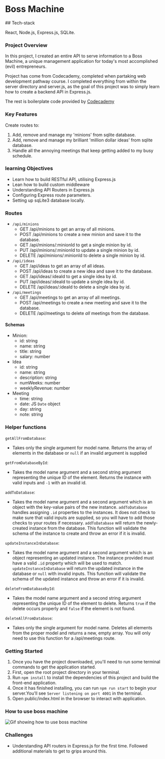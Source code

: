 # Boss Machine 

## Tech-stack

React, Node.js, Express.js, SQLite. 

### Project Overview

In this project, I created an entire API to serve information to a Boss Machine, a unique management application for today's most accomplished (evil) entrepreneurs. 

Project has come from Codecademy, completed when partaking web development pathway course. I completed everything from within the server directory and server.js, as the goal of this project was to simply learn how to create a backend API in Express.js.

The rest is boilerplate code provided by <a href="https://s3.amazonaws.com/codecademy-content/PRO/skill-paths/backend-javascript/projects/boss-machine/project-4-boss-machine-start.zip" target="_blank">Codecademy</a>

### Key Features 

Create routes to:

1. Add, remove and manage my 'minions' from sqlite database.
2. Add, remove and manage my brilliant 'million dollar ideas' from sqlite database.
3. Handle all the annoying meetings that keep getting added to my busy schedule.

### learning Objectives

* Learn how to build RESTful API, utilising Express.js 
* Lean how to build custom middleware 
* Understanding API Routers in Express.js
* Configuring Express route parameters. 
* Setting up sqLite3 database locally.

### Routes

- `/api/minions`
  - GET /api/minions to get an array of all minions.
  - POST /api/minions to create a new minion and save it to the database.
  - GET /api/minions/:minionId to get a single minion by id.
  - PUT /api/minions/:minionId to update a single minion by id.
  - DELETE /api/minions/:minionId to delete a single minion by id.
- `/api/ideas`
  - GET /api/ideas to get an array of all ideas.
  - POST /api/ideas to create a new idea and save it to the database.
  - GET /api/ideas/:ideaId to get a single idea by id.
  - PUT /api/ideas/:ideaId to update a single idea by id.
  - DELETE /api/ideas/:ideaId to delete a single idea by id.
- `/api/meetings`
  - GET /api/meetings to get an array of all meetings.
  - POST /api/meetings to create a new meeting and save it to the database.
  - DELETE /api/meetings to delete _all_ meetings from the database.

#### Schemas

- Minion:
  - id: string
  - name: string
  - title: string
  - salary: number
- Idea
  - id: string
  - name: string
  - description: string
  - numWeeks: number
  - weeklyRevenue: number
- Meeting
  - time: string
  - date: JS `Date` object
  - day: string
  - note: string

### Helper functions

`getAllFromDatabase`:

- Takes only the single argument for model name. Returns the array of elements in the database or `null` if an invalid argument is supplied

`getFromDatabaseById`:

- Takes the model name argument and a second string argument representing the unique ID of the element. Returns the instance with valid inputs and `-1` with an invalid id.

`addToDatabase`:

- Takes the model name argument and a second argument which is an object with the key-value pairs of the new instance. `addToDatabase` handles assigning `.id` properties to the instances. It does not check to make sure that valid inputs are supplied, so you will have to add those checks to your routes if necessary. `addToDatabase` will return the newly-created instance from the database. This function will validate the schema of the instance to create and throw an error if it is invalid.

`updateInstanceInDatabase`:

- Takes the model name argument and a second argument which is an object representing an updated instance. The instance provided must have a valid `.id` property which will be used to match. `updateInstanceInDatabase` will return the updated instance in the database or `null` with invalid inputs. This function will validate the schema of the updated instance and throw an error if it is invalid.

`deleteFromDatabasebyId`:

- Takes the model name argument and a second string argument representing the unique ID of the element to delete. Returns `true` if the delete occurs properly and `false` if the element is not found.

`deleteAllFromDatabase`:

- Takes only the single argument for model name. Deletes all elements from the proper model and returns a new, empty array. You will only need to use this function for a /api/meetings route.

### Getting Started 

1. Once you have the project downloaded, you'll need to run some terminal commands to get the application started. 
2. First, open the root project directory in your terminal. 
3. Run `npm install` to install the dependencies of this project and build the front-end application. 
4. Once it has finished installing, you can run `npm run start` to begin your server.You'll see `Server listening on port 4001` in the terminal.
5. Open public/index.html in the browser to interact with application. 

### How to use boss machine 

![Gif showing how to use boss machine](https://github.com/CZ32/boss-machine/blob/readme/public/img/boss-machine.gif)

### Challenges 

* Understanding API routers in Express.js for the first time. Followed additional materials to get to grips around this.
